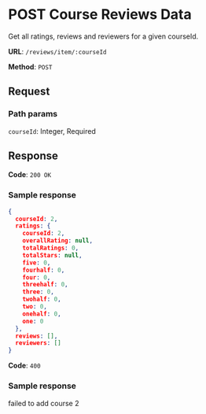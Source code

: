 # POST Course Reviews Data
Get all ratings, reviews and reviewers for a given courseId.

**URL**: `/reviews/item/:courseId`

**Method**: `POST`

## Request ##
### Path params ###
`courseId`: Integer, Required

## Response ##
**Code**: `200 OK`

### Sample response ###
```json
{
  courseId: 2,
  ratings: {
    courseId: 2,
    overallRating: null,
    totalRatings: 0,
    totalStars: null,
    five: 0,
    fourhalf: 0,
    four: 0,
    threehalf: 0,
    three: 0,
    twohalf: 0,
    two: 0,
    onehalf: 0,
    one: 0
  },
  reviews: [],
  reviewers: []
}
```

**Code**: `400`
### Sample response ###
failed to add course 2

